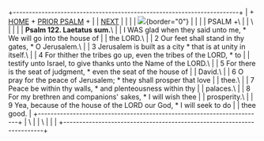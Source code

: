 +-----------------------------------------------------------------------+
| \+ [HOME](../index.html) + [PRIOR PSALM](Ps121.html) +                |
| [NEXT](Ps123.html)                                                    |
|                                                                       |
| ![](http://stats.superstats.com/b/ss/DAVIDMCMANNES/1){border="0"}     |
|                                                                       |
| PSALM +\                                                              |
| \                                                                     |
|                                                                       |
| **Psalm 122. Laetatus sum.**\                                         |
| I WAS glad when they said unto me, \* We will go into the house of    |
| the LORD.\                                                            |
| 2 Our feet shall stand in thy gates, \* O Jerusalem.\                 |
| 3 Jerusalem is built as a city \* that is at unity in itself.\        |
| 4 For thither the tribes go up, even the tribes of the LORD, \* to    |
| testify unto Israel, to give thanks unto the Name of the LORD.\       |
| 5 For there is the seat of judgment, \* even the seat of the house of |
| David.\                                                               |
| 6 O pray for the peace of Jerusalem; \* they shall prosper that love  |
| thee.\                                                                |
| 7 Peace be within thy walls, \* and plenteousness within thy          |
| palaces.\                                                             |
| 8 For my brethren and companions\' sakes, \* I will wish thee         |
| prosperity.\                                                          |
| 9 Yea, because of the house of the LORD our God, \* I will seek to do |
| thee good.                                                            |
+-----------------------------------------------------------------------+
| \                                                                     |
| \                                                                     |
| [](http://www.episcopalnet.org/DBS/DOR.html)                          |
+-----------------------------------------------------------------------+
